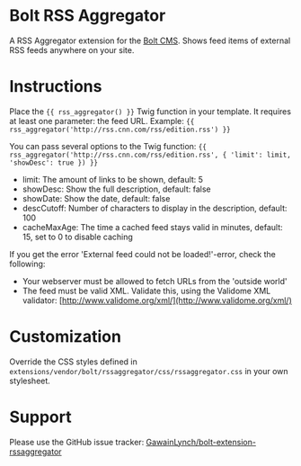 Bolt RSS Aggregator
===================

A RSS Aggregator extension for the [Bolt CMS](https://www.bolt.cm). Shows feed items of
external RSS feeds anywhere on your site.

Instructions
============

Place the `{{ rss_aggregator() }}` Twig function in your template. It requires at least
one parameter: the feed URL. Example: `{{ rss_aggregator('http://rss.cnn.com/rss/edition.rss') }}`

You can pass several options to the Twig function:
`{{ rss_aggregator('http://rss.cnn.com/rss/edition.rss', { 'limit': limit, 'showDesc': true }) }}`

 - limit: The amount of links to be shown, default: 5
 - showDesc: Show the full description, default: false
 - showDate: Show the date, default: false
 - descCutoff: Number of characters to display in the description, default: 100
 - cacheMaxAge: The time a cached feed stays valid in minutes, default: 15, set to 0 to disable caching

If you get the error 'External feed could not be loaded!'-error, check the following:

 - Your webserver must be allowed to fetch URLs from the 'outside world'
 - The feed must be valid XML. Validate this, using the Validome XML validator:
   [http://www.validome.org/xml/](http://www.validome.org/xml/)

Customization
=============

Override the CSS styles defined in `extensions/vendor/bolt/rssaggregator/css/rssaggregator.css`
in your own stylesheet.

Support
=======

Please use the GitHub issue tracker: [GawainLynch/bolt-extension-rssaggregator](https://github.com/GawainLynch/bolt-extension-rssaggregator/issues)
